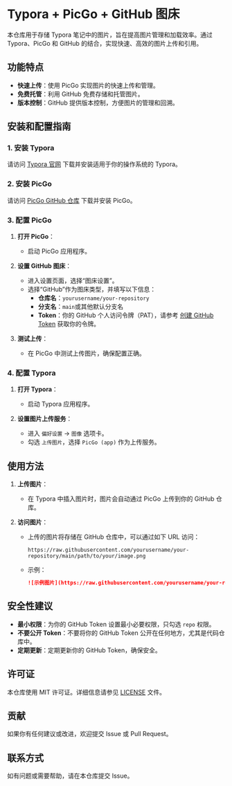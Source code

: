 # Typora + PicGo + GitHub 图床

本仓库用于存储 Typora 笔记中的图片，旨在提高图片管理和加载效率。通过 Typora、PicGo 和 GitHub 的结合，实现快速、高效的图片上传和引用。

## 功能特点

- **快速上传**：使用 PicGo 实现图片的快速上传和管理。
- **免费托管**：利用 GitHub 免费存储和托管图片。
- **版本控制**：GitHub 提供版本控制，方便图片的管理和回溯。

## 安装和配置指南

### 1. 安装 Typora

请访问 [Typora 官网](https://typora.io/) 下载并安装适用于你的操作系统的 Typora。

### 2. 安装 PicGo

请访问 [PicGo GitHub 仓库](https://github.com/Molunerfinn/PicGo) 下载并安装 PicGo。

### 3. 配置 PicGo

1. **打开 PicGo**：
   - 启动 PicGo 应用程序。

2. **设置 GitHub 图床**：
   - 进入设置页面，选择“图床设置”。
   - 选择“GitHub”作为图床类型，并填写以下信息：
     - **仓库名**：`yourusername/your-repository`
     - **分支名**：`main`或其他默认分支名
     - **Token**：你的 GitHub 个人访问令牌（PAT），请参考 [创建 GitHub Token](https://docs.github.com/en/github/authenticating-to-github/creating-a-personal-access-token) 获取你的令牌。

3. **测试上传**：
   - 在 PicGo 中测试上传图片，确保配置正确。

### 4. 配置 Typora

1. **打开 Typora**：
   - 启动 Typora 应用程序。

2. **设置图片上传服务**：
   - 进入 `偏好设置` -> `图像` 选项卡。
   - 勾选 `上传图片`，选择 `PicGo (app)` 作为上传服务。

## 使用方法

1. **上传图片**：
   - 在 Typora 中插入图片时，图片会自动通过 PicGo 上传到你的 GitHub 仓库。

2. **访问图片**：
   - 上传的图片将存储在 GitHub 仓库中，可以通过如下 URL 访问：
     ```
     https://raw.githubusercontent.com/yourusername/your-repository/main/path/to/your/image.png
     ```
   - 示例：
     ```markdown
     ![示例图片](https://raw.githubusercontent.com/yourusername/your-repository/main/images/example.png)
     ```

## 安全性建议

- **最小权限**：为你的 GitHub Token 设置最小必要权限，只勾选 `repo` 权限。
- **不要公开 Token**：不要将你的 GitHub Token 公开在任何地方，尤其是代码仓库中。
- **定期更新**：定期更新你的 GitHub Token，确保安全。

## 许可证

本仓库使用 MIT 许可证。详细信息请参见 [LICENSE](LICENSE) 文件。

## 贡献

如果你有任何建议或改进，欢迎提交 Issue 或 Pull Request。

## 联系方式

如有问题或需要帮助，请在本仓库提交 Issue。

